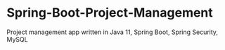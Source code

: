 # Spring-Boot-Project-Management
Project management app written in Java 11, Spring Boot, Spring Security, MySQL
